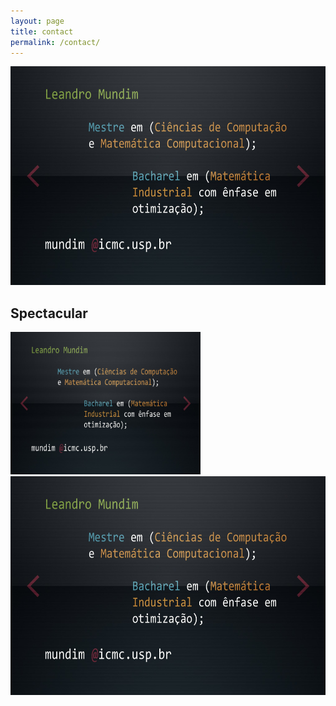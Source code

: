 ```yaml
---
layout: page
title: contact
permalink: /contact/
---
```

<img src="contato.jpg" alt="Smiley face" height="350" width="600">

<h2>Spectacular</h2>
<img src="contato.jpg" alt="Mountain View" style="width:304px;height:228px;">



<img src="contato.jpg" alt="Paris" width="600" height="350">

